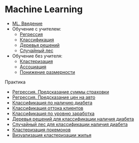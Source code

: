 # Machine Learning

* [ML. Введение](./ml_intro.ipynb)
* Обучение с учителем:
    - [Регрессия](./regression.ipynb)
    - [Классификация](./classification.ipynb)
    - [Деревья решений](./decision_trees.ipynb)
    - [Случайный лес](./random_forest.ipynb)
* Обучение без учителя:
    - [Кластеризация](./clustering.ipynb)
    - [Ассоциация](./association.ipynb)
    - [Понижение размерности](./dimensionality_reduction.ipynb)

Практика

* [Регрессия. Предсказание суммы страховки](./tasks/insurance.ipynb)
* [Регрессия. Предсказание цен на авто](./tasks/AudiPrices.ipynb)
* [Классификация по наличию диабета](./tasks/diabet_classification.ipynb)
* [Классификация оттока клиентов](./tasks/churn_classification.ipynb)
* [Классификация по уровню заработка](./tasks/AdultClassification.ipynb)
* [Деревья решений для классификации наличия диабета](./tasks/diabet_decision_trees.ipynb)
* [Случайный лес для классификации наличия диабета](./tasks/diabet_random_forest.ipynb)
* [Кластеризация покемонов](./tasks/pokemon_clusterization.ipynb)
* [Визуализация кластеризации жилья](./tasks/airbnb_clustering_visualization.ipynb)
